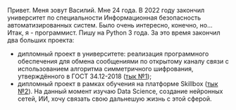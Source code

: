 Привет. Меня зовут Василий.
Мне 24 года. В 2022 году закончил университет по специальности Информационная безопасность автоматизированных систем.
Было очень интересно, конечно, но...
Итак, я - программист.
Пишу на Python 3 года. За это время закончил два больших проекта:
- дипломный проект в университете: реализация программного обеспечения для обмена сообщениями по открытому каналу связи с использованием алгоритма симметричного шифрования, утверждённого в ГОСТ 34.12-2018 ([тык №1](https://github.com/DreenTS/KuznechikChat));
- дипломный проект в рамках обучения на платформе Skillbox ([тык №2](https://github.com/DreenTS/python_base_diploma)).
На данный момент изучаю Data Science, создание нейронных сетей, ИИ, хочу связать свою дальнешую жизнь с этой сферой.

